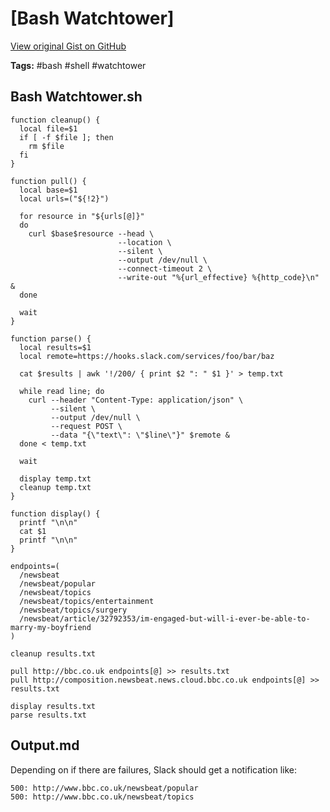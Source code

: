 # [Bash Watchtower] 

[View original Gist on GitHub](https://gist.github.com/Integralist/45e295b305511005d22e)

**Tags:** #bash #shell #watchtower

## Bash Watchtower.sh

```shell
function cleanup() {
  local file=$1
  if [ -f $file ]; then
    rm $file
  fi
}

function pull() {
  local base=$1
  local urls=("${!2}")

  for resource in "${urls[@]}"
  do
    curl $base$resource --head \
                        --location \
                        --silent \
                        --output /dev/null \
                        --connect-timeout 2 \
                        --write-out "%{url_effective} %{http_code}\n" &
  done

  wait
}

function parse() {
  local results=$1
  local remote=https://hooks.slack.com/services/foo/bar/baz

  cat $results | awk '!/200/ { print $2 ": " $1 }' > temp.txt

  while read line; do
    curl --header "Content-Type: application/json" \
         --silent \
         --output /dev/null \
         --request POST \
         --data "{\"text\": \"$line\"}" $remote &
  done < temp.txt

  wait

  display temp.txt
  cleanup temp.txt
}

function display() {
  printf "\n\n"
  cat $1
  printf "\n\n"
}

endpoints=(
  /newsbeat
  /newsbeat/popular
  /newsbeat/topics
  /newsbeat/topics/entertainment
  /newsbeat/topics/surgery
  /newsbeat/article/32792353/im-engaged-but-will-i-ever-be-able-to-marry-my-boyfriend
)

cleanup results.txt

pull http://bbc.co.uk endpoints[@] >> results.txt
pull http://composition.newsbeat.news.cloud.bbc.co.uk endpoints[@] >> results.txt

display results.txt
parse results.txt
```

## Output.md

Depending on if there are failures, Slack should get a notification like:

```
500: http://www.bbc.co.uk/newsbeat/popular
500: http://www.bbc.co.uk/newsbeat/topics
```

